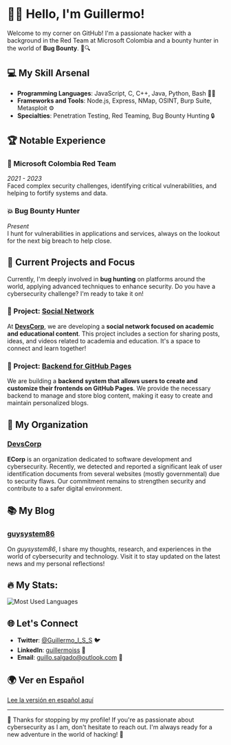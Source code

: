 # 🕵️‍♂️ Hello, I'm Guillermo!

Welcome to my corner on GitHub! I'm a passionate hacker with a background in the Red Team at Microsoft Colombia and a bounty hunter in the world of **Bug Bounty**. 🚀🔍

## 💻 My Skill Arsenal

- **Programming Languages**: JavaScript, C, C++, Java, Python, Bash 🧑‍💻
- **Frameworks and Tools**: Node.js, Express, NMap, OSINT, Burp Suite, Metasploit ⚙️
- **Specialties**: Penetration Testing, Red Teaming, Bug Bounty Hunting 🔒

## 🏆 Notable Experience

### **🔐 Microsoft Colombia Red Team**  
*2021 - 2023*  
Faced complex security challenges, identifying critical vulnerabilities, and helping to fortify systems and data.

### **💥 Bug Bounty Hunter**  
*Present*  
I hunt for vulnerabilities in applications and services, always on the lookout for the next big breach to help close.

## 🚀 Current Projects and Focus

Currently, I'm deeply involved in **bug hunting** on platforms around the world, applying advanced techniques to enhance security. Do you have a cybersecurity challenge? I'm ready to take it on!

### **🔧 Project: [Social Network](https://ecorp.infinityfreeapp.com)**
At [**DevsCorp**](https://github.com/Guillo659#-mi-organizaci%C3%B3n), we are developing a **social network focused on academic and educational content**. This project includes a section for sharing posts, ideas, and videos related to academia and education. It's a space to connect and learn together!

### **🔧 Project: [Backend for GitHub Pages](https://github.com/Sena-11#nuestro-proyecto-principal)**
We are building a **backend system that allows users to create and customize their frontends on GitHub Pages**. We provide the necessary backend to manage and store blog content, making it easy to create and maintain personalized blogs.

## 🏢 My Organization

### **[DevsCorp](https://github.com/DevsCorp-Team)**
**ECorp** is an organization dedicated to software development and cybersecurity. Recently, we detected and reported a significant leak of user identification documents from several websites (mostly governmental) due to security flaws. Our commitment remains to strengthen security and contribute to a safer digital environment.

## 📚 My Blog

### **[guysystem86](https://guysystem86.blogspot.com)**
On *guysystem86*, I share my thoughts, research, and experiences in the world of cybersecurity and technology. Visit it to stay updated on the latest news and my personal reflections!

## 🔥 My Stats:

![Most Used Languages](https://github-readme-stats.vercel.app/api/top-langs/?username=h1trx&layout=compact&theme=dark&custom_title=Most+Used+Languages)

## 🌐 Let's Connect

- **Twitter**: [@Guillermo_I_S_S](https://twitter.com/Guillermo_I_S_S) 🐦
- **LinkedIn**: [guillermoiss](https://www.linkedin.com/in/guillermoiss/) 🔗
- **Email**: [guillo.salgado@outlook.com](mailto:guillo.salgado@outlook.com) 📧

## 🌍 Ver en Español

[Lee la versión en español aquí](https://github.com/Guillo659/Guillo659/blob/main/README_es.md)


<!--
## 📊 GitHub Stats

![GitHub Stats](https://github-readme-stats.vercel.app/api?username=Guillo659&show_icons=true&hide_title=true&count_private=true&hide=prs&theme=dark)
-->
---

🎉 Thanks for stopping by my profile! If you're as passionate about cybersecurity as I am, don't hesitate to reach out. I'm always ready for a new adventure in the world of hacking! 🤖

